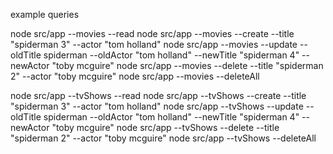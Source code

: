example queries

node src/app --movies --read
node src/app --movies --create --title "spiderman 3" --actor "tom holland"
node src/app --movies --update --oldTitle spiderman --oldActor "tom holland" --newTitle "spiderman 4" --newActor "toby mcguire"
node src/app --movies --delete --title "spiderman 2" --actor "toby mcguire"
node src/app --movies --deleteAll

node src/app --tvShows --read
node src/app --tvShows --create --title "spiderman 3" --actor "tom holland"
node src/app --tvShows --update --oldTitle spiderman --oldActor "tom holland" --newTitle "spiderman 4" --newActor "toby mcguire"
node src/app --tvShows --delete --title "spiderman 2" --actor "toby mcguire"
node src/app --tvShows --deleteAll
